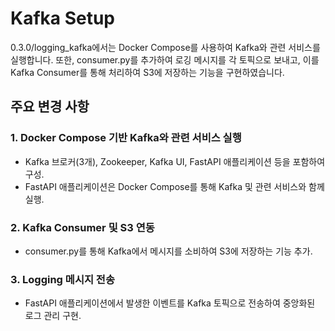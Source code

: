 # Kafka Setup

0.3.0/logging_kafka에서는 Docker Compose를 사용하여 Kafka와 관련 서비스를 실행합니다.
또한, consumer.py를 추가하여 로깅 메시지를 각 토픽으로 보내고, 이를 Kafka Consumer를 통해 처리하여 S3에 저장하는 기능을 구현하였습니다.

## 주요 변경 사항 
### 1. Docker Compose 기반 Kafka와 관련 서비스 실행
- Kafka 브로커(3개), Zookeeper, Kafka UI, FastAPI 애플리케이션 등을 포함하여 구성.
- FastAPI 애플리케이션은 Docker Compose를 통해 Kafka 및 관련 서비스와 함께 실행.

### 2. Kafka Consumer 및 S3 연동
- consumer.py를 통해 Kafka에서 메시지를 소비하여 S3에 저장하는 기능 추가.

### 3. Logging 메시지 전송
- FastAPI 애플리케이션에서 발생한 이벤트를 Kafka 토픽으로 전송하여 중앙화된 로그 관리 구현.
